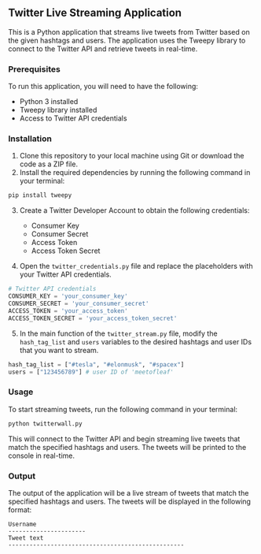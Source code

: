 ## Twitter Live Streaming Application

This is a Python application that streams live tweets from Twitter based on the given hashtags and users. The application uses the Tweepy library to connect to the Twitter API and retrieve tweets in real-time.

### Prerequisites

To run this application, you will need to have the following:

- Python 3 installed
- Tweepy library installed
- Access to Twitter API credentials

### Installation

1. Clone this repository to your local machine using Git or download the code as a ZIP file.
2. Install the required dependencies by running the following command in your terminal:

```python
pip install tweepy
```

3. Create a Twitter Developer Account to obtain the following credentials:
    - Consumer Key
    - Consumer Secret
    - Access Token
    - Access Token Secret

4. Open the `twitter_credentials.py` file and replace the placeholders with your Twitter API credentials.

```python
# Twitter API credentials
CONSUMER_KEY = 'your_consumer_key'
CONSUMER_SECRET = 'your_consumer_secret'
ACCESS_TOKEN = 'your_access_token'
ACCESS_TOKEN_SECRET = 'your_access_token_secret'
```

5. In the main function of the `twitter_stream.py` file, modify the `hash_tag_list` and `users` variables to the desired hashtags and user IDs that you want to stream.

```python
hash_tag_list = ["#tesla", "#elonmusk", "#spacex"]
users = ["123456789"] # user ID of 'meetofleaf'
```

### Usage

To start streaming tweets, run the following command in your terminal:

```python
python twitterwall.py
```

This will connect to the Twitter API and begin streaming live tweets that match the specified hashtags and users. The tweets will be printed to the console in real-time.

### Output

The output of the application will be a live stream of tweets that match the specified hashtags and users. The tweets will be displayed in the following format:

```
Username
----------------------
Tweet text
--------------------------------------------------
```
